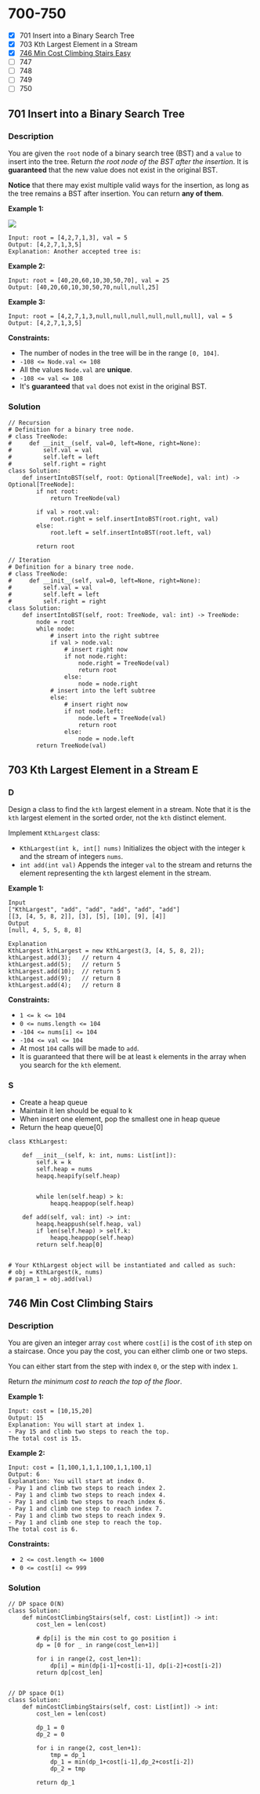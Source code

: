 # 700-750

* [x] 701 Insert into a Binary Search Tree
* [x] 703 Kth Largest Element in a Stream&#x20;
* [x] [746 Min Cost Climbing Stairs Easy](700-750.md#746-min-cost-climbing-stairs)
* [ ] 747
* [ ] 748
* [ ] 749
* [ ] 750

## 701 Insert into a Binary Search Tree

### Description



You are given the `root` node of a binary search tree (BST) and a `value` to insert into the tree. Return _the root node of the BST after the insertion_. It is **guaranteed** that the new value does not exist in the original BST.

**Notice** that there may exist multiple valid ways for the insertion, as long as the tree remains a BST after insertion. You can return **any of them**.

&#x20;

**Example 1:**

![](https://assets.leetcode.com/uploads/2020/10/05/insertbst.jpg)

```
Input: root = [4,2,7,1,3], val = 5
Output: [4,2,7,1,3,5]
Explanation: Another accepted tree is:
```

**Example 2:**

```
Input: root = [40,20,60,10,30,50,70], val = 25
Output: [40,20,60,10,30,50,70,null,null,25]
```

**Example 3:**

```
Input: root = [4,2,7,1,3,null,null,null,null,null,null], val = 5
Output: [4,2,7,1,3,5]
```

&#x20;

**Constraints:**

* The number of nodes in the tree will be in the range `[0, 104]`.
* `-108 <= Node.val <= 108`
* All the values `Node.val` are **unique**.
* `-108 <= val <= 108`
* It's **guaranteed** that `val` does not exist in the original BST.

### Solution

```
// Recursion
# Definition for a binary tree node.
# class TreeNode:
#     def __init__(self, val=0, left=None, right=None):
#         self.val = val
#         self.left = left
#         self.right = right
class Solution:
    def insertIntoBST(self, root: Optional[TreeNode], val: int) -> Optional[TreeNode]:
        if not root:
            return TreeNode(val)
        
        if val > root.val:
            root.right = self.insertIntoBST(root.right, val)
        else:
            root.left = self.insertIntoBST(root.left, val)
        
        return root
```

```
// Iteration
# Definition for a binary tree node.
# class TreeNode:
#     def __init__(self, val=0, left=None, right=None):
#         self.val = val
#         self.left = left
#         self.right = right
class Solution:
    def insertIntoBST(self, root: TreeNode, val: int) -> TreeNode:
        node = root
        while node:
            # insert into the right subtree
            if val > node.val:
                # insert right now
                if not node.right:
                    node.right = TreeNode(val)
                    return root
                else:
                    node = node.right
            # insert into the left subtree
            else:
                # insert right now
                if not node.left:
                    node.left = TreeNode(val)
                    return root
                else:
                    node = node.left
        return TreeNode(val)
```

## 703 Kth Largest Element in a Stream E

### D



Design a class to find the `kth` largest element in a stream. Note that it is the `kth` largest element in the sorted order, not the `kth` distinct element.

Implement `KthLargest` class:

* `KthLargest(int k, int[] nums)` Initializes the object with the integer `k` and the stream of integers `nums`.
* `int add(int val)` Appends the integer `val` to the stream and returns the element representing the `kth` largest element in the stream.

&#x20;

**Example 1:**

```
Input
["KthLargest", "add", "add", "add", "add", "add"]
[[3, [4, 5, 8, 2]], [3], [5], [10], [9], [4]]
Output
[null, 4, 5, 5, 8, 8]

Explanation
KthLargest kthLargest = new KthLargest(3, [4, 5, 8, 2]);
kthLargest.add(3);   // return 4
kthLargest.add(5);   // return 5
kthLargest.add(10);  // return 5
kthLargest.add(9);   // return 8
kthLargest.add(4);   // return 8
```

&#x20;

**Constraints:**

* `1 <= k <= 104`
* `0 <= nums.length <= 104`
* `-104 <= nums[i] <= 104`
* `-104 <= val <= 104`
* At most `104` calls will be made to `add`.
* It is guaranteed that there will be at least `k` elements in the array when you search for the `kth` element.

### S

* Create a heap queue
* Maintain it len should be equal to k
* When insert one element, pop the smallest one in heap queue
* Return the heap queue\[0]

```
class KthLargest:

    def __init__(self, k: int, nums: List[int]):
        self.k = k
        self.heap = nums
        heapq.heapify(self.heap)
        
        
        while len(self.heap) > k:
            heapq.heappop(self.heap)    

    def add(self, val: int) -> int:
        heapq.heappush(self.heap, val)
        if len(self.heap) > self.k:
            heapq.heappop(self.heap)
        return self.heap[0]


# Your KthLargest object will be instantiated and called as such:
# obj = KthLargest(k, nums)
# param_1 = obj.add(val)
```

## 746 Min Cost Climbing Stairs

### Description

You are given an integer array `cost` where `cost[i]` is the cost of `ith` step on a staircase. Once you pay the cost, you can either climb one or two steps.

You can either start from the step with index `0`, or the step with index `1`.

Return _the minimum cost to reach the top of the floor_.

**Example 1:**

```
Input: cost = [10,15,20]
Output: 15
Explanation: You will start at index 1.
- Pay 15 and climb two steps to reach the top.
The total cost is 15.
```

**Example 2:**

```
Input: cost = [1,100,1,1,1,100,1,1,100,1]
Output: 6
Explanation: You will start at index 0.
- Pay 1 and climb two steps to reach index 2.
- Pay 1 and climb two steps to reach index 4.
- Pay 1 and climb two steps to reach index 6.
- Pay 1 and climb one step to reach index 7.
- Pay 1 and climb two steps to reach index 9.
- Pay 1 and climb one step to reach the top.
The total cost is 6.
```

**Constraints:**

* `2 <= cost.length <= 1000`
* `0 <= cost[i] <= 999`

### Solution

```
// DP space O(N)
class Solution:
    def minCostClimbingStairs(self, cost: List[int]) -> int:
        cost_len = len(cost)
        
        # dp[i] is the min cost to go position i
        dp = [0 for _ in range(cost_len+1)]
        
        for i in range(2, cost_len+1):
            dp[i] = min(dp[i-1]+cost[i-1], dp[i-2]+cost[i-2])
        return dp[cost_len]
        
```

```
// DP space O(1)
class Solution:
    def minCostClimbingStairs(self, cost: List[int]) -> int:
        cost_len = len(cost)
        
        dp_1 = 0
        dp_2 = 0
        
        for i in range(2, cost_len+1):
            tmp = dp_1
            dp_1 = min(dp_1+cost[i-1],dp_2+cost[i-2])
            dp_2 = tmp
            
        return dp_1
        
```
